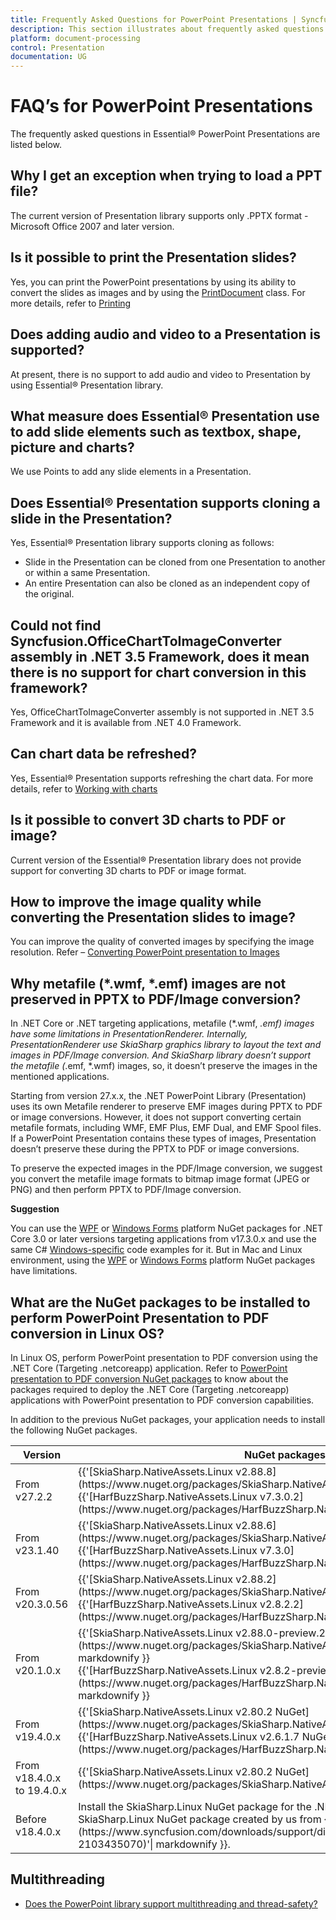 ```yaml
---
title: Frequently Asked Questions for PowerPoint Presentations | Syncfusion&reg;
description: This section illustrates about frequently asked questions in various options by using Essential&reg; Syncfusion&reg; Presentation library.
platform: document-processing
control: Presentation
documentation: UG
---
```

# FAQ’s for PowerPoint Presentations

The frequently asked questions in Essential&reg; PowerPoint Presentations are listed below.

## Why I get an exception when trying to load a PPT file?

The current version of Presentation library supports only .PPTX format - Microsoft Office 2007 and later version.

## Is it possible to print the Presentation slides?

Yes, you can print the PowerPoint presentations by using its ability to convert the slides as images and by using the [PrintDocument](https://learn.microsoft.com/en-us/dotnet/api/system.drawing.printing.printdocument?redirectedfrom=MSDN&view=dotnet-plat-ext-7.0# "") class. For more details, refer to [Printing](http://www.google.com/# "")

## Does adding audio and video to a Presentation is supported?

At present, there is no support to add audio and video to Presentation by using Essential&reg; Presentation library.

## What measure does Essential&reg; Presentation use to add slide elements such as textbox, shape, picture and charts?

We use Points to add any slide elements in a Presentation.

## Does Essential&reg; Presentation supports cloning a slide in the Presentation?

Yes, Essential&reg; Presentation library supports cloning as follows:

   * Slide in the Presentation can be cloned from one Presentation to another or within a same Presentation.
   * An entire Presentation can also be cloned as an independent copy of the original.

## Could not find Syncfusion.OfficeChartToImageConverter assembly in .NET 3.5 Framework, does it mean there is no support for chart conversion in this framework?

Yes, OfficeChartToImageConverter assembly is not supported in .NET 3.5 Framework and it is available from .NET 4.0 Framework.

## Can chart data be refreshed?

Yes, Essential&reg; Presentation supports refreshing the chart data. For more details, refer to [Working with charts](/document-processing/powerpoint/powerpoint-library/net/working-with-charts)

## Is it possible to convert 3D charts to PDF or image?

Current version of the Essential&reg; Presentation library does not provide support for converting 3D charts to PDF or image format.

## How to improve the image quality while converting the Presentation slides to image?

You can improve the quality of converted images by specifying the image resolution. Refer – [Converting PowerPoint presentation to Images](/document-processing/powerpoint/powerpoint-library/net/getting-started#converting-powerpoint-presentation-to-images)

## Why metafile (*.wmf, *.emf) images are not preserved in PPTX to PDF/Image conversion?

In .NET Core or .NET targeting applications, metafile (*.wmf, *.emf) images have some limitations in PresentationRenderer. Internally, PresentationRenderer use SkiaSharp graphics library to layout the text and images in PDF/Image conversion. And SkiaSharp library doesn’t support the metafile (*.emf, *.wmf) images, so, it doesn’t preserve the images in the mentioned applications.

Starting from version 27.x.x, the .NET PowerPoint Library (Presentation) uses its own Metafile renderer to preserve EMF images during PPTX to PDF or image conversions. However, it does not support converting certain metafile formats, including WMF, EMF Plus, EMF Dual, and EMF Spool files. If a PowerPoint Presentation contains these types of images, Presentation doesn’t preserve these during the PPTX to PDF or image conversions.

To preserve the expected images in the PDF/Image conversion, we suggest you convert the metafile image formats to bitmap image format (JPEG or PNG) and then perform PPTX to PDF/Image conversion.

**Suggestion**

You can use the [WPF](https://www.nuget.org/packages/Syncfusion.PresentationToPdfConverter.Wpf/) or [Windows Forms](https://www.nuget.org/packages/Syncfusion.PresentationToPdfConverter.WinForms/) platform NuGet packages for .NET Core 3.0 or later versions targeting applications from v17.3.0.x and use the same C# [Windows-specific](https://help.syncfusion.com/document-processing/powerpoint/conversions/powerpoint-to-pdf/net/presentation-to-pdf) code examples for it. But in Mac and Linux environment, using the [WPF](https://www.nuget.org/packages/Syncfusion.PresentationToPdfConverter.Wpf/) or [Windows Forms](https://www.nuget.org/packages/Syncfusion.PresentationToPdfConverter.WinForms/) platform NuGet packages have limitations.

## What are the NuGet packages to be installed to perform PowerPoint Presentation to PDF conversion in Linux OS?

In Linux OS, perform PowerPoint presentation to PDF conversion using the .NET Core (Targeting .netcoreapp) application. Refer to [PowerPoint presentation to PDF conversion NuGet packages](https://help.syncfusion.com/document-processing/powerpoint/powerpoint-library/net/nuget-packages-required#converting-powerpoint-presentation-into-pdf) to know about the packages required to deploy the .NET Core (Targeting .netcoreapp) applications with PowerPoint presentation to PDF conversion capabilities.

In addition to the previous NuGet packages, your application needs to install the following NuGet packages.

<table>
<thead>
<tr>
<th width="20%">
Version
</th>
<th width="40%">
NuGet packages to install
</th>
</tr>
</thead>
<tr>
<td>
From v27.2.2
</td>
<td>
{{'[SkiaSharp.NativeAssets.Linux v2.88.8](https://www.nuget.org/packages/SkiaSharp.NativeAssets.Linux/2.88.8)'| markdownify }}<br/>
{{'[HarfBuzzSharp.NativeAssets.Linux v7.3.0.2](https://www.nuget.org/packages/HarfBuzzSharp.NativeAssets.Linux/7.3.0.2)'| markdownify }}
</td>
</tr>
<tr>
<td>
From v23.1.40
</td>
<td>
{{'[SkiaSharp.NativeAssets.Linux v2.88.6](https://www.nuget.org/packages/SkiaSharp.NativeAssets.Linux/2.88.6)'| markdownify }}<br/>
{{'[HarfBuzzSharp.NativeAssets.Linux v7.3.0](https://www.nuget.org/packages/HarfBuzzSharp.NativeAssets.Linux/7.3.0)'| markdownify }}
</td>
</tr>
<tr>
<td>
From v20.3.0.56 
</td>
<td>
{{'[SkiaSharp.NativeAssets.Linux v2.88.2](https://www.nuget.org/packages/SkiaSharp.NativeAssets.Linux/2.88.2)'| markdownify }}<br/>
{{'[HarfBuzzSharp.NativeAssets.Linux v2.8.2.2](https://www.nuget.org/packages/HarfBuzzSharp.NativeAssets.Linux/2.8.2.2)'| markdownify }}
</td>
</tr>
<tr>
<td>
From v20.1.0.x 
</td>
<td>
{{'[SkiaSharp.NativeAssets.Linux v2.88.0-preview.209](https://www.nuget.org/packages/SkiaSharp.NativeAssets.Linux/2.88.0-preview.209)'| markdownify }}<br/>
{{'[HarfBuzzSharp.NativeAssets.Linux v2.8.2-preview.209](https://www.nuget.org/packages/HarfBuzzSharp.NativeAssets.Linux/2.8.2-preview.209)'| markdownify }}
</td>
</tr>
<tr>
<td>
From v19.4.0.x
</td>
<td>
{{'[SkiaSharp.NativeAssets.Linux v2.80.2 NuGet](https://www.nuget.org/packages/SkiaSharp.NativeAssets.Linux/2.80.2)'| markdownify }}<br/>
{{'[HarfBuzzSharp.NativeAssets.Linux v2.6.1.7 NuGet](https://www.nuget.org/packages/HarfBuzzSharp.NativeAssets.Linux/2.6.1.7)'| markdownify }}
</td>
</tr>
<tr>
<td>
From v18.4.0.x to 19.4.0.x
</td>
<td>
{{'[SkiaSharp.NativeAssets.Linux v2.80.2 NuGet](https://www.nuget.org/packages/SkiaSharp.NativeAssets.Linux/2.80.2)'| markdownify }}<br/>
</td>
</tr>
<tr>
<td>
Before v18.4.0.x
</td>
<td>
Install the SkiaSharp.Linux NuGet package for the .NET Core application in Linux OS. Find the SkiaSharp.Linux NuGet package created by us from {{'[here](https://www.syncfusion.com/downloads/support/directtrac/general/ze/SkiaSharp.Linux.1.59.3-2103435070)'| markdownify }}.<br/>
</td>
</tr>
</table>

## Multithreading

* [Does the PowerPoint library support multithreading and thread-safety?](https://help.syncfusion.com/document-processing/powerpoint/powerpoint-library/net/faqs/multithreading-powerpoint-reading-faqs#does-the-powerpoint-library-support-multithreading-and-thread-safety)
